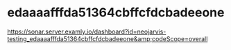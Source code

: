 # edaaaafffda51364cbffcfdcbadeeone
https://sonar.server.examly.io/dashboard?id=neojarvis-testing_edaaaafffda51364cbffcfdcbadeeone&amp;codeScope=overall
